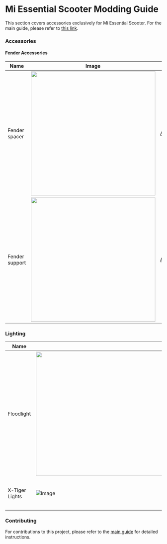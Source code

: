 # Mi Essential Scooter Modding Guide

This section covers accessories exclusively for Mi Essential Scooter. For the main guide, please refer to [this link](https://github.com/cviper13/mi-essential-guide/blob/main/README.md).

### Accessories

#### Fender Accessories

| Name           | Image                                                                                             | Link                                                | Notes                        |
| -------------- | ------------------------------------------------------------------------------------------------- | --------------------------------------------------- | ---------------------------- |
| Fender spacer  | <img src="https://ae01.alicdn.com/kf/Hb36879270a4040e2a8d864e3aaea5f05b/10-in-lastik-lastik-modifikasyon-arac-kiti-M365-PRO-1S-elektrikli-Scooter-arka-tekerlek-amurluk-Spacer.jpg" width="400" height="400"/> | [AliExpress](https://aliexpress.com/item/1005005877003450.html) | Get the Red/Black A Sets for the product in the photo.      |
| Fender support | <img src="https://ae01.alicdn.com/kf/S5c8cb974a2f3459f8a49a983fbd611ac8/Arka-amurluk-destek-i-in-Xiaomi-1S-Pro-2-elektrikli-Scooter-amurluk-yedek-tekerlek-braketi-par.jpg" width="400" height="400"/> | [AliExpress](https://aliexpress.com/item/1005005138595355.html) | N/A                              |

### Lighting

| Name       | Image                                                                                             | Link                                                | Notes                        |
| ---------- | ------------------------------------------------------------------------------------------------- | --------------------------------------------------- | ---------------------------- |
| Floodlight | <img src="https://ae01.alicdn.com/kf/S386efee3a347422492b59b13c67a53dbr/n-LED-i-k-i-in-Xiaomi-Ninebot-elektrikli-Scooter-2000mAh-4000mAh-su-ge-irmez.jpg" width="900" height="400"/> | [AliExpress](https://aliexpress.com/item/1005005940638605.html) | The 2000mAh model features a smaller form factor and emits fewer lumens in contrast to the 1400 lumen 4000mAh version. |
| X-Tiger Lights | ![Image](https://ae01.alicdn.com/kf/Se6aee9ca754648a490c162df29588813G.jpg_640x640.jpg) | [AliExpress](https://aliexpress.com/item/1005001373121571.htm) | They have many versions and they are good on price/performance ratio. |

### Contributing

For contributions to this project, please refer to the [main guide](https://github.com/cviper13/mi-essential-guide/blob/main/README.md) for detailed instructions.

